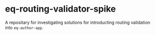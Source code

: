 # eq-routing-validator-spike
A repositary for investigating solutions for introducting routing validation into `eq-author-app`. 
